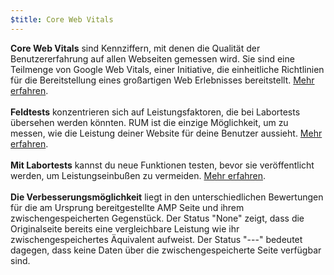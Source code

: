 ```yaml
---
$title: Core Web Vitals
---
```


**Core Web Vitals** sind Kennziffern, mit denen die Qualität der Benutzererfahrung auf allen Webseiten gemessen wird. Sie sind eine Teilmenge von Google Web Vitals, einer Initiative, die einheitliche Richtlinien für die Bereitstellung eines großartigen Web Erlebnisses bereitstellt. [Mehr erfahren](https://web.dev/vitals/). <br><br> **Feldtests** konzentrieren sich auf Leistungsfaktoren, die bei Labortests übersehen werden könnten. RUM ist die einzige Möglichkeit, um zu messen, wie die Leistung deiner Website für deine Benutzer aussieht. [Mehr erfahren](https://web.dev/user-centric-performance-metrics/#in-the-field). <br><br> **Mit Labortests** kannst du neue Funktionen testen, bevor sie veröffentlicht werden, um Leistungseinbußen zu vermeiden. [Mehr erfahren](https://web.dev/user-centric-performance-metrics/#in-the-lab). <br><br> **Die Verbesserungsmöglichkeit** liegt in den unterschiedlichen Bewertungen für die am Ursprung bereitgestellte AMP Seite und ihrem zwischengespeicherten Gegenstück. Der Status "None" zeigt, dass die Originalseite bereits eine vergleichbare Leistung wie ihr zwischengespeichertes Äquivalent aufweist. Der Status "---" bedeutet dagegen, dass keine Daten über die zwischengespeicherte Seite verfügbar sind.
